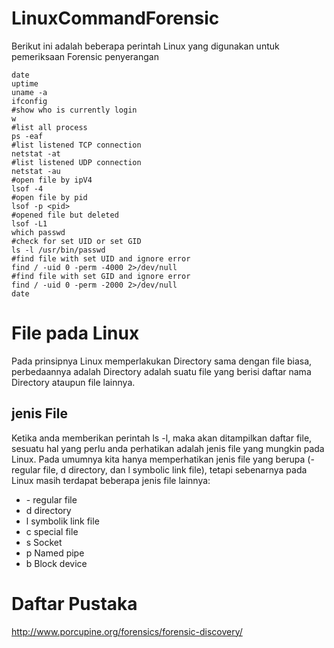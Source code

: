 # LinuxCommandForensic
Berikut ini adalah beberapa perintah Linux yang digunakan untuk pemeriksaan Forensic penyerangan
```
date
uptime
uname -a
ifconfig
#show who is currently login
w
#list all process
ps -eaf
#list listened TCP connection
netstat -at
#list listened UDP connection
netstat -au
#open file by ipV4
lsof -4
#open file by pid
lsof -p <pid>
#opened file but deleted
lsof -L1
which passwd
#check for set UID or set GID
ls -l /usr/bin/passwd
#find file with set UID and ignore error
find / -uid 0 -perm -4000 2>/dev/null
#find file with set GID and ignore error
find / -uid 0 -perm -2000 2>/dev/null
date
```
# File pada Linux
Pada prinsipnya Linux memperlakukan Directory sama dengan file biasa, perbedaannya adalah Directory adalah suatu file yang berisi daftar nama Directory ataupun file lainnya.
## jenis File
Ketika anda memberikan perintah ls -l, maka akan ditampilkan daftar file, sesuatu hal yang perlu anda perhatikan adalah jenis file yang mungkin pada Linux. Pada umumnya kita hanya memperhatikan jenis file yang berupa (- regular file, d directory, dan l symbolic link file), tetapi sebenarnya pada Linux masih terdapat beberapa jenis file lainnya:
* \- regular file
* d directory
* l symbolik link file
* c special file
* s Socket
* p Named pipe
* b Block device

# Daftar Pustaka
http://www.porcupine.org/forensics/forensic-discovery/
